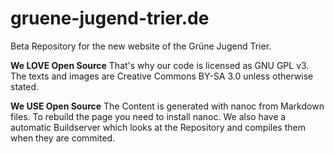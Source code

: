 # gruene-jugend-trier.de
Beta Repository for the new website of the Grüne Jugend Trier.

**We LOVE Open Source**
That's why our code is licensed as GNU GPL v3. The texts and images are Creative Commons BY-SA 3.0 unless otherwise stated.

**We USE Open Source**
The Content is generated with nanoc from Markdown files.
To rebuild the page you need to install nanoc. We also have a automatic Buildserver which looks at the Repository and compiles them when they are commited.